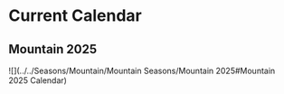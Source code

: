 # Current Calendar

## Mountain 2025
<div class="no-embed-header"></div>
![](../../Seasons/Mountain/Mountain Seasons/Mountain 2025#Mountain 2025 Calendar)